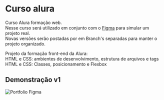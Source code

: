 
# Curso alura

Curso Alura formação web.<br>
Nesse curso será utilizado em conjunto com o [Figma](https://www.figma.com/file/rZ0ZDD9QYUwgXC8ZkJJpEX/Portfolio---Curso-3?type=design&mode=design) para simular um projeto real.<br>
Novas versões serão postadas por em Branch's separadas para manter o projeto organizado.

Projeto da formação front-end da Alura:<br>
HTML e CSS: ambientes de desenvolvimento, estrutura de arquivos e tags<br>
HTML e CSS: Classes, posicionamento e Flexbox<br>


## Demonstração v1

![Portfolio Figma](https://i.imgur.com/Jpoi6eJ.png)

